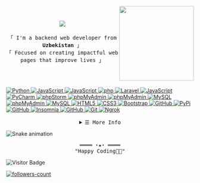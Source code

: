 <img align="right" src='https://user-images.githubusercontent.com/5713670/87202985-820dcb80-c2b6-11ea-9f56-7ec461c497c3.gif' width='200'>

<h1 align="center">
  <a href="https://github.com/DeWeWO">
    <img src="https://readme-typing-svg.herokuapp.com/?lines=Hello,+There!+👋;This+is+DeWeW;Nice+to+meet+you!&center=true&size=30">
  </a>
</h1>

<p align="center">
        <!-- Intro -->
         <samp align="center">
                「 I'm a backend web developer from <b>Uzbekistan</b> 」
                <br>
                「 Focused on creating impactful web pages that improve lives</b> 」
                <br>
                <br>
        </samp>
</p>
        <!-- Technologies -->
<br>
<br>
<!-- Python -->
<a href="https://github.com/DeWeWO?tab=repositories" target="_blank"><img alt="Python"
                src="https://img.shields.io/badge/Python-FFD43B?style=for-the-badge&logo=python&logoColor=blue">
</a>
<!-- Django -->
<a href="https://github.com/DeWeWO?tab=repositories" target="_blank"><img alt="JavaScript"
                src="https://img.shields.io/badge/Django-092E20?style=for-the-badge&logo=django&logoColor=green">
</a>
<!-- Django Rest -->
<a href="https://github.com/DeWeWO?tab=repositories" target="_blank"><img alt="JavaScript"
                src="https://img.shields.io/badge/django%20rest-ff1709?style=for-the-badge&logo=django&logoColor=white">
</a>
<!-- php -->
<a href="https://github.com/DeWeWO?tab=repositories" target="_blank"><img alt="php"
                src="https://img.shields.io/badge/PHP-777BB4?style=for-the-badge&logo=php&logoColor=white">
</a>
<!-- Laravel -->
<a href="https://github.com/DeWeWO?tab=repositories" target="_blank"><img alt="Laravel"
                src="https://img.shields.io/badge/Laravel-FF2D20?style=for-the-badge&logo=laravel&logoColor=white">
</a>
<!-- JavaScript -->
<a href="https://github.com/DeWeWO?tab=repositories" target="_blank"><img alt="JavaScript"
                src="https://img.shields.io/badge/JavaScript-323330?style=for-the-badge&logo=javascript&logoColor=F7DF1E">
</a>
<!-- PyCharm -->
<a href="https://github.com/DeWeWO?tab=repositories" target="_blank"><img alt="PyCharm"
                src="https://img.shields.io/badge/PyCharm-000000.svg?&style=for-the-badge&logo=PyCharm&logoColor=white">
</a>
<!-- phpStorm -->
<a href="https://github.com/DeWeWO?tab=repositories" target="_blank"><img alt="phpStorm"
                src="http://img.shields.io/badge/-PHPStorm-181717?style=for-the-badge&logo=phpstorm&logoColor=white">
</a>
<!-- PostgrSQL -->
<a href="https://github.com/DeWeWO?tab=repositories" target="_blank"><img alt="phpMyAdmin"
                src="https://img.shields.io/badge/PostgreSQL-316192?style=for-the-badge&logo=postgresql&logoColor=white">
</a>
<!-- SQLite -->
<a href="https://github.com/DeWeWO?tab=repositories" target="_blank"><img alt="phpMyAdmin"
                src="https://img.shields.io/badge/Sqlite-003B57?style=for-the-badge&logo=sqlite&logoColor=white">
</a>
<!-- MySQL -->
<a href="https://github.com/DeWeWO?tab=repositories" target="_blank"><img alt="MySQL"
                src="https://img.shields.io/badge/MySQL-005C84?style=for-the-badge&logo=mysql&logoColor=white">
</a>
<!-- phpMyAdmin -->
<a href="https://github.com/DeWeWO?tab=repositories" target="_blank"><img alt="phpMyAdmin"
                src="https://img.shields.io/badge/phpmyadmin-6C78AF?style=for-the-badge&logo=phpmyadmin&logoColor=white">
</a>
<!-- MongoDB -->
<a href="https://github.com/DeWeWO?tab=repositories" target="_blank"><img alt="MySQL"
                src="https://img.shields.io/badge/MongoDB-4EA94B?style=for-the-badge&logo=mongodb&logoColor=white">
</a>
<!-- HTML5 -->
<a href="https://github.com/DeWeWO?tab=repositories" target="_blank"><img alt="HTML5"
                src="https://img.shields.io/badge/HTML5-E34F26?style=for-the-badge&logo=html5&logoColor=white">
</a>
<!-- CSS3 -->
<a href="https://github.com/DeWeWO?tab=repositories" target="_blank"><img alt="CSS3"
                src="https://img.shields.io/badge/CSS3-1572B6?style=for-the-badge&logo=css3&logoColor=white">
</a>
<!-- Bootstrap -->
<a href="https://github.com/DeWeWO?tab=repositories" target="_blank"><img alt="Bootstrap"
                src="https://img.shields.io/badge/Bootstrap-563D7C?style=for-the-badge&logo=bootstrap&logoColor=white">
</a>
<!-- Docker -->
<a href="https://github.com/DeWeWO?tab=repositories" target="_blank"><img alt="GitHub"
                src="https://img.shields.io/badge/Docker-2CA5E0?style=for-the-badge&logo=docker&logoColor=white">
</a>
<!-- PyPi -->
<a href="https://github.com/DeWeWO?tab=repositories" target="_blank"><img alt="PyPi"
                src="https://img.shields.io/badge/pypi-3775A9?style=for-the-badge&logo=pypi&logoColor=white">
</a>
<!-- Postman -->
<a href="https://github.com/DeWeWO?tab=repositories" target="_blank"><img alt="GitHub"
                src="https://img.shields.io/badge/Postman-FF6C37?style=for-the-badge&logo=Postman&logoColor=white">
</a>
<!-- Insomnia -->
<a href="https://github.com/DeWeWO?tab=repositories" target="_blank"><img alt="Insomnia"
                src="https://img.shields.io/badge/Insomnia-5849be?style=for-the-badge&logo=Insomnia&logoColor=white">
</a>
<!-- GitHub -->
<a href="https://github.com/DeWeWO?tab=repositories" target="_blank"><img alt="GitHub"
                src="https://img.shields.io/badge/GitHub-100000?style=for-the-badge&logo=github&logoColor=white">
</a>
<!-- Git -->
<a href="https://github.com/DeWeWO?tab=repositories" target="_blank"><img alt="Git"
                src="https://img.shields.io/badge/GIT-E44C30?style=for-the-badge&logo=git&logoColor=white">
</a>
<!-- Ngrok -->
<a href="https://github.com/DeWeWO?tab=repositories" target="_blank"><img alt="Ngrok"
                src="https://img.shields.io/badge/ngrok-140648?style=for-the-badge&logo=Ngrok&logoColor=white">
</a>
<br>
<br>

<!-- Details Section -->
<details align="center">
    <summary> <samp>&#9776; More Info</samp></summary><br>
    <p align="center">
      <p align="center">
        <a href="https://github.com/DeWeWO" target="_blank">
          <img src="https://github-profile-summary-cards.vercel.app/api/cards/profile-details?username=DeWeWO&theme=transparent" alt="git info">
        </a>
        <br>
        <a href="https://wakatime.com/@dewew" target="_blank">
          <img src="https://github-readme-stats.vercel.app/api/wakatime?username=dewew&layout=compact&theme=transparent&hide_border=true" alt="wakatime info">
        </a>
        <br>
        <a href="https://github.com/DeWeWO" target="_blank">
          <img src="https://github-readme-stats.vercel.app/api?username=DeWeWO&show_icons=true&theme=transparent&hide_border=true">
        </a>
        <a href="https://github.com/DeWeWO" target="_blank">
          <img width="auto" src ="https://github-readme-stats.vercel.app/api/top-langs/?username=DeWeWO&layout=compact&hide_border=true&theme=transparent&langs_count=100">
        </a>
        <a href="https://github.com/DeWeWO" target="_blank">
          <img src="https://github-readme-streak-stats.herokuapp.com?user=DeWeWO&theme=tokyonight_duo&hide_border=true">
        </a>
        <br>
      </p>
        <!-- Social Links -->
        <p>Find me on</p>
        <!-- LinkedIn -->
        <a href="https://www.linkedin.com/in/ollabergan-zaripboyev-a00b33342/" target="_blank"><img alt="Gmail"
                src="https://img.shields.io/badge/LinkedIn-0077B5?style=for-the-badge&logo=linkedin&logoColor=white">
        </a>
        <!-- Gmail -->
        <a href="dewel000per@gmail.com" target="_blank"><img alt="Gmail"
                src="https://img.shields.io/badge/Gmail-D14836?style=for-the-badge&logo=gmail&logoColor=white">
        </a>
        <!-- Telegram -->
        <a href="https://t.me/ollabergan_zaripboyev" target="_blank"><img alt="Telegram"
                src="https://img.shields.io/badge/Telegram-2CA5E0?style=for-the-badge&logo=telegram&logoColor=white">
        </a>
        <!-- Instagram -->
        <a href="https://www.instagram.com/_ollabergan_zaripboyev_/" target="_blank"><img alt="Instagram"
                src="https://img.shields.io/badge/Instagram-E4405F?style=for-the-badge&logo=instagram&logoColor=white">
        </a>
    </p>
</details>

![Snake animation](https://github.com/mirsaid-mirzohidov/mirsaid-mirzohidov/blob/output/github-contribution-grid-snake.svg)

<!-- Footer -->
<samp>
    <p align="center">
        ════ ⋆★⋆ ════
        <br>
        "Happy Coding👨‍💻"
    </p>
</samp>

![Visitor Badge](https://visitor-badge.laobi.icu/badge?page_id=DeWeWO.DeWeWO)

<a href="https://github.com/DeWeWO?tab=followers"><img src="https://img.shields.io/github/followers/DeWeWO?label=Followers&style=social" alt="followers-count"></a>
